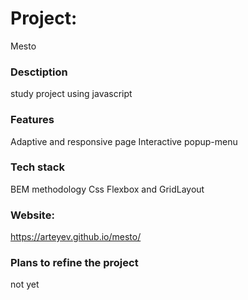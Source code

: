# Project:
Mesto

### Desctiption
study project using javascript

### Features
Adaptive and responsive page
Interactive popup-menu

### Tech stack
BEM methodology
Css Flexbox and GridLayout

### Website:
https://arteyev.github.io/mesto/

### Plans to refine the project
not yet


